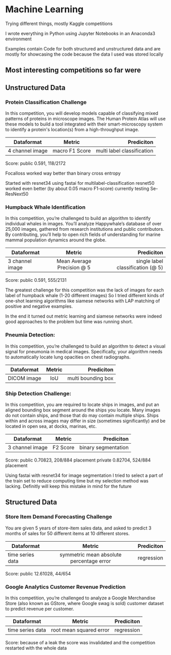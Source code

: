 # Machine Learning

Trying different things, mostly Kaggle competitions

I wrote everything in Python using Jupyter Notebooks in an Anaconda3 environment

Examples contain Code for both structured and unstructured data and are mostly for showcasing the code because the data I used was stored locally

## Most interesting competitions so far were 

## Unstructured Data

### Protein Classification Challenge

In this competition, you will develop models capable of classifying mixed patterns of proteins in microscope images. The Human Protein Atlas will use these models to build a tool integrated with their smart-microscopy system to identify a protein's location(s) from a high-throughput image.

| Dataformat   |      Metric      |  Prediciton |
|----------|:-------------:|------:|
| 4 channel image | macro F1 Score | multi label classification |

Score: 
public 0.591, 118/2172

Focalloss worked way better than binary cross entropy

Started with resnet34 using fastai for multilabel-classification
resnet50 worked even better (by about 0.05 macro F1-score)
currently testing Se-ResNext50

### Humpback Whale Identification

In this competition, you’re challenged to build an algorithm to identify individual whales in images. You’ll analyze Happywhale’s database of over 25,000 images, gathered from research institutions and public contributors. By contributing, you’ll help to open rich fields of understanding for marine mammal population dynamics around the globe.

| Dataformat   |      Metric      |  Prediciton |
|----------|:-------------:|------:|
| 3 channel image | Mean Average Precision @ 5 | single label classification (@ 5)|

Score: 
public 0.591, 555/2131

The greatest challenge for this competition was the lack of images for each label of humpback whale (1-20 different images)
So I tried different kinds of one-shot learning algorithms like siamese networks with LAP matching of positive and negative examples.

In the end it turned out metric learning and siamese networks were indeed good approaches to the problem but time was running short.

### Pneumia Detection: 

In this competition, you’re challenged to build an algorithm to detect a visual signal for pneumonia in medical images. Specifically, your algorithm needs to automatically locate lung opacities on chest radiographs.

| Dataformat   |      Metric      |  Prediciton |
|----------|:-------------:|------:|
| DICOM image |  IoU | multi bounding box |

### Ship Detection Challenge:

In this competition, you are required to locate ships in images, and put an aligned bounding box segment around the ships you locate. Many images do not contain ships, and those that do may contain multiple ships. Ships within and across images may differ in size (sometimes significantly) and be located in open sea, at docks, marinas, etc.

| Dataformat   |      Metric      |  Prediciton |
|----------|:-------------:|------:|
| 3 channel image | F2 Score | binary segmentation |

Score: 
public 0.70823, 208/884 placement
private 0.82704, 524/884 placement

Using fastai with resnet34 for image segmentation
I tried to select a part of the train set to reduce computing time but my selection method was lacking. 
Definitly will keep this mistake in mind for the future

## Structured Data

### Store Item Demand Forecasting Challenge

You are given 5 years of store-item sales data, and asked to predict 3 months of sales for 50 different items at 10 different stores.

| Dataformat   |      Metric      |  Prediciton |
|----------|:-------------:|------:|
| time series data | symmetric mean absolute percentage error | regression |

Score: 
public 12.61028, 44/654

### Google Analytics Customer Revenue Prediction

In this competition, you’re challenged to analyze a Google Merchandise Store (also known as GStore, where Google swag is sold) customer dataset to predict revenue per customer. 

| Dataformat   |      Metric      |  Prediciton |
|----------|:-------------:|------:|
| time series data | root mean squared error | regression |

Score: 
because of a leak the score was invalidated and the competition restarted with the whole data
